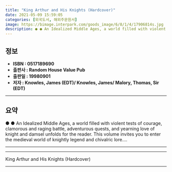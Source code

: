 ```yaml
---
title: "King Arthur and His Knights (Hardcover)"
date: 2021-05-09 15:59:05
categories: [외국도서, 해외주문원서]
image: https://bimage.interpark.com/goods_image/6/8/1/4/17906814s.jpg
description: ● ● An Idealized Middle Ages, a world filled with violent tests of courage, clamorous and raging battle, adventurous quests, and yearning love of knight and d
---
```


## **정보**

- **ISBN : 0517189690**
- **출판사 : Random House Value Pub**
- **출판일 : 19980901**
- **저자 : Knowles, James (EDT)/ Knowles, James/ Malory, Thomas, Sir (EDT)**

------



## **요약**

●  ●  An Idealized Middle Ages, a world filled with violent tests of courage, clamorous and raging battle, adventurous quests, and yearning love of knight and damsel unfolds for the reader. This volume invites you to enter the medieval world of knightly legend and chivalric lore.... 

------



------


King Arthur and His Knights (Hardcover) 

------


